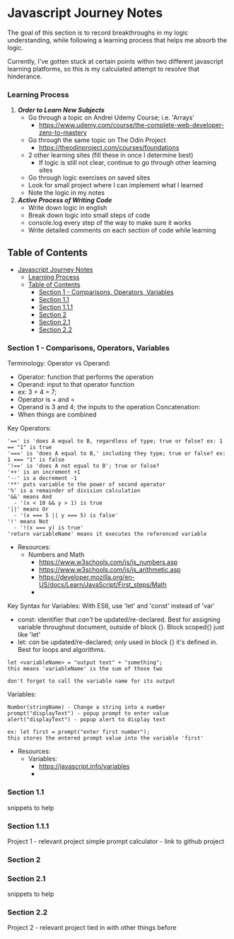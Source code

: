 
# Javascript Journey Notes
The goal of this section is to record breakthroughs in my logic understanding, while following a learning process that helps me absorb the logic. 

Currently, I've gotten stuck at certain points within two different javascript learning platforms, so this is my calculated attempt to resolve that hinderance. 

### Learning Process
1. ***Order to Learn New Subjects***
   - Go through a topic on Andrei Udemy Course; i.e. 'Arrays'
     - https://www.udemy.com/course/the-complete-web-developer-zero-to-mastery
   - Go through the same topic on The Odin Project
     - https://theodinproject.com/courses/foundations
   - 2 other learning sites (fill these in once I determine best)
       - If logic is still not clear, continue to go through other learning sites
   - Go through logic exercises on saved sites
   - Look for small project where I can implement what I learned
   - Note the logic in my notes
2. ***Active Process of Writing Code***
   - Write down logic in english
   - Break down logic into small steps of code
   - console.log every step of the way to make sure it works
   - Write detailed comments on each section of code while learning



## Table of Contents
- [Javascript Journey Notes](#javascript-journey-notes)
    - [Learning Process](#learning-process)
  - [Table of Contents](#table-of-contents)
    - [Section 1 - Comparisons, Operators, Variables](#section-1---comparisons-operators-variables)
    - [Section 1.1](#section-11)
    - [Section 1.1.1](#section-111)
    - [Section 2](#section-2)
    - [Section 2.1](#section-21)
    - [Section 2.2](#section-22)


### Section 1 - Comparisons, Operators, Variables
Terminology:
Operator vs Operand:
  - Operator: function that performs the operation
  - Operand: input to that operator function
  - ex: 3 + 4 = 7; 
  - Operator is + and =
  - Operand is 3 and 4; the inputs to the operation
Concatenation:
  - When things are combined

Key Operators:
```
'==' is 'does A equal to B, regardless of type; true or false? ex: 1 == "1" is true
'===' is 'does A equal to B,' including they type; true or false? ex: 1 === "1" is false
'!==' is 'does A not equal to B'; true or false?
'++' is an increment +1
'--' is a decrement -1
'**' puts variable to the power of second operator
'%' is a remainder of division calculation
'&&' means And
  - '(x < 10 && y > 1) is true
'||' means Or
  - '(x === 5 || y === 5) is false'
'!' means Not
  - '!(x === y) is true'
'return variableName' means it executes the referenced variable
```
  - Resources: 
    - Numbers and Math
      - https://www.w3schools.com/js/js_numbers.asp
      - https://www.w3schools.com/js/js_arithmetic.asp
      - https://developer.mozilla.org/en-US/docs/Learn/JavaScript/First_steps/Math
      - 

Key Syntax for Variables:
With ES6, use 'let' and 'const' instead of 'var'
  - const: identifier that *can't* be updated/re-declared. Best for assigning variable throughout document, outside of block {}. Block scoped{} just like 'let'
  - let: *can* be updated/re-declared; only used in block {} it's defined in. Best for loops and algorithms.
```
let <variableName> = "output text" + "something";
this means 'variableName' is the sum of those two

don't forget to call the variable name for its output
```

Variables:
```
Number(stringName) - Change a string into a number
prompt("displayText") - popup prompt to enter value
alert("displayText") - popup alert to display text

ex: let first = prompt("enter first number");
this stores the entered prompt value into the variable 'first'
```
  - Resources: 
    - Variables:
      - https://javascript.info/variables
      - 


### Section 1.1
snippets to help

### Section 1.1.1
Project 1 - relevant project
simple prompt calculator - link to github project

### Section 2

### Section 2.1
snippets to help

### Section 2.2
Project 2 - relevant project tied in with other things before